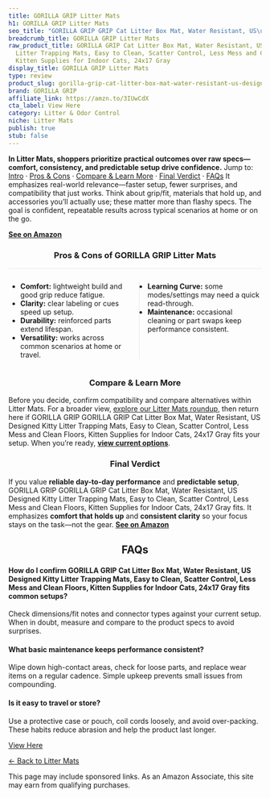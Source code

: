 ```yaml
---
title: GORILLA GRIP Litter Mats
h1: GORILLA GRIP Litter Mats
seo_title: "GORILLA GRIP GRIP Cat Litter Box Mat, Water Resistant, US\u2026"
breadcrumb_title: GORILLA GRIP Litter Mats
raw_product_title: GORILLA GRIP Cat Litter Box Mat, Water Resistant, US Designed Kitty
  Litter Trapping Mats, Easy to Clean, Scatter Control, Less Mess and Clean Floors,
  Kitten Supplies for Indoor Cats, 24x17 Gray
display_title: GORILLA GRIP Litter Mats
type: review
product_slug: gorilla-grip-cat-litter-box-mat-water-resistant-us-designed-kitty-litte-e1719780
brand: GORILLA GRIP
affiliate_link: https://amzn.to/3IUwCdX
cta_label: View Here
category: Litter & Odor Control
niche: Litter Mats
publish: true
stub: false
---
```


<div id="intro" class="full-width"><p><strong>In Litter Mats, shoppers prioritize practical outcomes over raw specs&mdash;comfort, consistency, and predictable setup drive confidence.</strong> Jump to: <a href="#intro">Intro</a> · <a href="#pros-cons">Pros &amp; Cons</a> · <a href="#compare-more">Compare &amp; Learn More</a> · <a href="#verdict">Final Verdict</a> · <a href="#faqs">FAQs</a> It emphasizes real-world relevance&mdash;faster setup, fewer surprises, and compatibility that just works. Think about grip/fit, materials that hold up, and accessories you’ll actually use; these matter more than flashy specs. The goal is confident, repeatable results across typical scenarios at home or on the go.</p><p><a href="https://amzn.to/3IUwCdX" rel="nofollow sponsored noopener" target="_blank"><strong>See on Amazon</strong></a></p></div>
<h3 id="pros-cons" style="text-align:center;">Pros &amp; Cons of GORILLA GRIP Litter Mats</h3>
<div class="pc-grid" style="display:grid;grid-template-columns:1fr 1fr;gap:16px;border-top:1px solid #e5e7eb;padding-top:12px;">
  <ul>
    <li><strong>Comfort:</strong> lightweight build and good grip reduce fatigue.</li>
    <li><strong>Clarity:</strong> clear labeling or cues speed up setup.</li>
    <li><strong>Durability:</strong> reinforced parts extend lifespan.</li>
    <li><strong>Versatility:</strong> works across common scenarios at home or travel.</li>
  </ul>
  <ul style="border-left:1px solid #e5e7eb;padding-left:16px;">
    <li><strong>Learning Curve:</strong> some modes/settings may need a quick read-through.</li>
    <li><strong>Maintenance:</strong> occasional cleaning or part swaps keep performance consistent.</li>
  </ul>
</div>


<h3 id="compare-more" style="text-align:center;">Compare &amp; Learn More</h3>
<p>Before you decide, confirm compatibility and compare alternatives within Litter Mats. For a broader view, <a href="#">explore our Litter Mats roundup</a>, then return here if GORILLA GRIP GORILLA GRIP Cat Litter Box Mat, Water Resistant, US Designed Kitty Litter Trapping Mats, Easy to Clean, Scatter Control, Less Mess and Clean Floors, Kitten Supplies for Indoor Cats, 24x17 Gray fits your setup. When you’re ready, <a href="https://amzn.to/3IUwCdX" rel="nofollow sponsored noopener" target="_blank"><strong>view current options</strong></a>.</p>

<h3 id="verdict" style="text-align:center;">Final Verdict</h3>
<p>If you value <strong>reliable day-to-day performance</strong> and <strong>predictable setup</strong>, GORILLA GRIP GORILLA GRIP Cat Litter Box Mat, Water Resistant, US Designed Kitty Litter Trapping Mats, Easy to Clean, Scatter Control, Less Mess and Clean Floors, Kitten Supplies for Indoor Cats, 24x17 Gray fits. It emphasizes <strong>comfort that holds up</strong> and <strong>consistent clarity</strong> so your focus stays on the task&mdash;not the gear. <a href="https://amzn.to/3IUwCdX" rel="nofollow sponsored noopener" target="_blank"><strong>See on Amazon</strong></a></p>

<h2 id="faqs" style="text-align:center;">FAQs</h2>
<h4><strong>How do I confirm GORILLA GRIP Cat Litter Box Mat, Water Resistant, US Designed Kitty Litter Trapping Mats, Easy to Clean, Scatter Control, Less Mess and Clean Floors, Kitten Supplies for Indoor Cats, 24x17 Gray fits common setups?</strong></h4>
<p>Check dimensions/fit notes and connector types against your current setup. When in doubt, measure and compare to the product specs to avoid surprises.</p>
<h4><strong>What basic maintenance keeps performance consistent?</strong></h4>
<p>Wipe down high-contact areas, check for loose parts, and replace wear items on a regular cadence. Simple upkeep prevents small issues from compounding.</p>
<h4><strong>Is it easy to travel or store?</strong></h4>
<p>Use a protective case or pouch, coil cords loosely, and avoid over-packing. These habits reduce abrasion and help the product last longer.</p>

<p><a class="btn" href="https://amzn.to/3IUwCdX" target="_blank" rel="nofollow sponsored noopener">View Here</a></p>
<p><a href="/roundups/litter-odor-control/litter-mats/">← Back to Litter Mats</a></p>
<aside class="disclosure">This page may include sponsored links. As an Amazon Associate, this site may earn from qualifying purchases.</aside>
